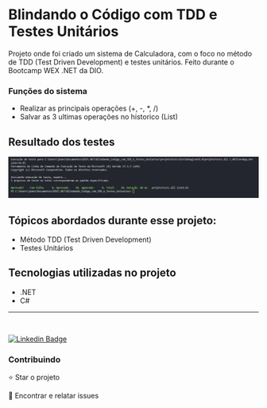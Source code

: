 # Blindando o Código com TDD e Testes Unitários

<p>Projeto onde foi criado um sistema de Calculadora, com o foco no método de TDD (Test Driven Development) e testes unitários. Feito durante o Bootcamp WEX .NET da DIO.</p>

### Funções do sistema
* Realizar as principais operações (+, -, *, /)
* Salvar as 3 ultimas operações no historico (List)

## Resultado dos testes 

<img src="Imagens/teste.png">

## Tópicos abordados durante esse projeto:
* Método TDD (Test Driven Development)
* Testes Unitários



## Tecnologias utilizadas no projeto
* .NET
* C#

<hr>
<br>

[![Linkedin Badge](https://img.shields.io/badge/-JeanCarlo-blue?style=flat-square&logo=Linkedin&logoColor=white&link=https://www.linkedin.com/in/jeancarlotorre619b/)](https://www.linkedin.com/in/jeancarlotorre619b/)

<h3>Contribuindo</h3>

⭐️ Star o projeto

🐛 Encontrar e relatar issues